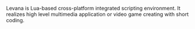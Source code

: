 Levana is Lua-based cross-platform integrated scripting environment. It realizes high level multimedia application or video game creating with short coding.

